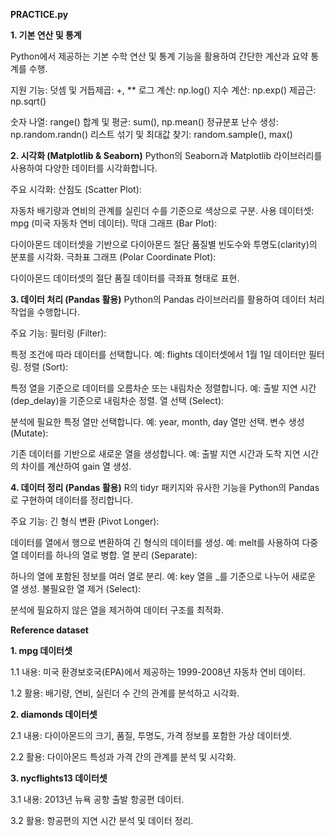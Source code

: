 **PRACTICE.py**

**1. 기본 연산 및 통계**
   
Python에서 제공하는 기본 수학 연산 및 통계 기능을 활용하여 간단한 계산과 요약 통계를 수행.

지원 기능: 덧셈 및 거듭제곱: +, ** 로그 계산: np.log() 지수 계산: np.exp() 제곱근: np.sqrt()

숫자 나열: range() 합계 및 평균: sum(), np.mean() 정규분포 난수 생성: np.random.randn() 리스트 섞기 및 최대값 찾기: random.sample(), max()

**2. 시각화 (Matplotlib & Seaborn)**
Python의 Seaborn과 Matplotlib 라이브러리를 사용하여 다양한 데이터를 시각화합니다.

주요 시각화:
산점도 (Scatter Plot):

자동차 배기량과 연비의 관계를 실린더 수를 기준으로 색상으로 구분.
사용 데이터셋: mpg (미국 자동차 연비 데이터).
막대 그래프 (Bar Plot):

다이아몬드 데이터셋을 기반으로 다이아몬드 절단 품질별 빈도수와 투명도(clarity)의 분포를 시각화.
극좌표 그래프 (Polar Coordinate Plot):

다이아몬드 데이터셋의 절단 품질 데이터를 극좌표 형태로 표현.

**3. 데이터 처리 (Pandas 활용)**
Python의 Pandas 라이브러리를 활용하여 데이터 처리 작업을 수행합니다.

주요 기능:
필터링 (Filter):

특정 조건에 따라 데이터를 선택합니다.
예: flights 데이터셋에서 1월 1일 데이터만 필터링.
정렬 (Sort):

특정 열을 기준으로 데이터를 오름차순 또는 내림차순 정렬합니다.
예: 출발 지연 시간(dep_delay)을 기준으로 내림차순 정렬.
열 선택 (Select):

분석에 필요한 특정 열만 선택합니다.
예: year, month, day 열만 선택.
변수 생성 (Mutate):

기존 데이터를 기반으로 새로운 열을 생성합니다.
예: 출발 지연 시간과 도착 지연 시간의 차이를 계산하여 gain 열 생성.

**4. 데이터 정리 (Pandas 활용)**
R의 tidyr 패키지와 유사한 기능을 Python의 Pandas로 구현하여 데이터를 정리합니다.

주요 기능:
긴 형식 변환 (Pivot Longer):

데이터를 열에서 행으로 변환하여 긴 형식의 데이터를 생성.
예: melt를 사용하여 다중 열 데이터를 하나의 열로 병합.
열 분리 (Separate):

하나의 열에 포함된 정보를 여러 열로 분리.
예: key 열을 _를 기준으로 나누어 새로운 열 생성.
불필요한 열 제거 (Select):

분석에 필요하지 않은 열을 제거하여 데이터 구조를 최적화.


**Reference dataset**

**1. mpg 데이터셋**

1.1 내용: 미국 환경보호국(EPA)에서 제공하는 1999-2008년 자동차 연비 데이터.

1.2 활용: 배기량, 연비, 실린더 수 간의 관계를 분석하고 시각화.

**2. diamonds 데이터셋**

2.1 내용: 다이아몬드의 크기, 품질, 투명도, 가격 정보를 포함한 가상 데이터셋.

2.2 활용: 다이아몬드 특성과 가격 간의 관계를 분석 및 시각화.

**3. nycflights13 데이터셋**

3.1 내용: 2013년 뉴욕 공항 출발 항공편 데이터.

3.2 활용: 항공편의 지연 시간 분석 및 데이터 정리.

